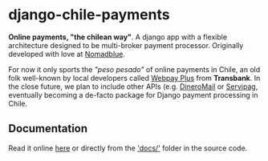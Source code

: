 # django-chile-payments

**Online payments, "the chilean way"**. A django app with a flexible architecture designed to be multi-broker payment processor. Originally developed with love at [Nomadblue](http://www.nomadblue.com).

For now it only sports the *"peso pesado"* of online payments in Chile, an old folk well-known by local developers called [Webpay Plus](https://www.transbank.cl/public/pagina_producto_11.html) from **Transbank**. In the close future, we plan to include other APIs (e.g. [DineroMail](https://cl.dineromail.com/desarrolladores/biblioteca) or [Servipag](https://www.servipag.com/Portal-De-Pagos-En-Linea/Home/botondepago), eventually becoming a de-facto package for Django payment processing in Chile.

## Documentation

Read it online [here](http://nomadblue.viewdocs.io/django-chile-payments) or directly from the ['docs/'](https://github.com/Nomadblue/django-chile-payments/tree/master/docs) folder in the source code.
